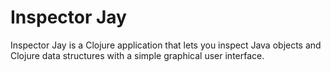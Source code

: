 Inspector Jay
=============

Inspector Jay is a Clojure application that lets you inspect Java objects and Clojure data structures with a simple graphical user interface.